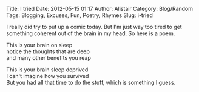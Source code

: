 Title: I tried
Date: 2012-05-15 01:17
Author: Alistair
Category: Blog/Random
Tags: Blogging, Excuses, Fun, Poetry, Rhymes
Slug: i-tried

I really did try to put up a comic today. But I'm just way too tired to
get something coherent out of the brain in my head. So here is a poem.

This is your brain on sleep  
notice the thoughts that are deep  
and many other benefits you reap

This is your brain sleep deprived  
I can't imagine how you survived  
But you had all that time to do the stuff, which is something I guess.
